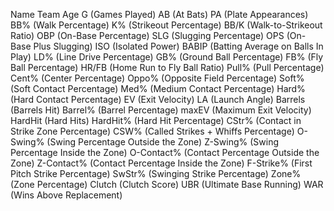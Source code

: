 Name
Team
Age
G (Games Played)
AB (At Bats)
PA (Plate Appearances)
BB% (Walk Percentage)
K% (Strikeout Percentage)
BB/K (Walk-to-Strikeout Ratio)
OBP (On-Base Percentage)
SLG (Slugging Percentage)
OPS (On-Base Plus Slugging)
ISO (Isolated Power)
BABIP (Batting Average on Balls In Play)
LD% (Line Drive Percentage)
GB% (Ground Ball Percentage)
FB% (Fly Ball Percentage)
HR/FB (Home Run to Fly Ball Ratio)
Pull% (Pull Percentage)
Cent% (Center Percentage)
Oppo% (Opposite Field Percentage)
Soft% (Soft Contact Percentage)
Med% (Medium Contact Percentage)
Hard% (Hard Contact Percentage)
EV (Exit Velocity)
LA (Launch Angle)
Barrels (Barrels Hit)
Barrel% (Barrel Percentage)
maxEV (Maximum Exit Velocity)
HardHit (Hard Hits)
HardHit% (Hard Hit Percentage)
CStr% (Contact in Strike Zone Percentage)
CSW% (Called Strikes + Whiffs Percentage)
O-Swing% (Swing Percentage Outside the Zone)
Z-Swing% (Swing Percentage Inside the Zone)
O-Contact% (Contact Percentage Outside the Zone)
Z-Contact% (Contact Percentage Inside the Zone)
F-Strike% (First Pitch Strike Percentage)
SwStr% (Swinging Strike Percentage)
Zone% (Zone Percentage)
Clutch (Clutch Score)
UBR (Ultimate Base Running)
WAR (Wins Above Replacement)
